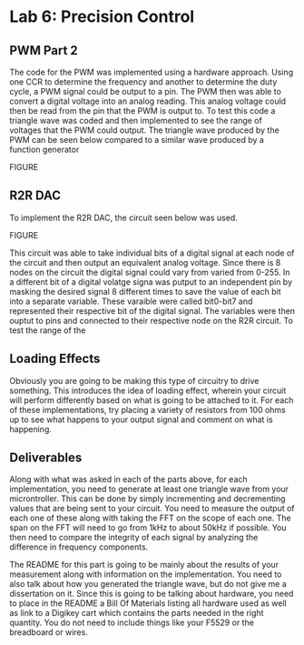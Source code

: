 # Lab 6: Precision Control

## PWM Part 2
The code for the PWM was implemented using a hardware approach. Using one CCR to determine the frequency and another to determine the duty cycle, a PWM signal could be output to a pin. The PWM then was able to convert a digital voltage into an analog reading. This analog voltage could then be read from the pin that the PWM is output to. To test this code a triangle wave was coded and then implemented to see the range of voltages that the PWM could output. The triangle wave produced by the PWM can be seen below compared to a similar wave produced by a function generator
 
FIGURE

## R2R DAC
To implement the R2R DAC, the circuit seen below was used. 

FIGURE

This circuit was able to take individual bits of a digital signal at each node of the circuit and then output an equivalent analog voltage. Since there is 8 nodes on the circuit the digital signal could vary from varied from 0-255. In a different bit of a digital volatge signa was putput to an independent pin by masking the desired signal 8 different times to save the value of each bit into a separate variable. These varaible were called bit0-bit7 and represented their respective bit of the digital signal. The variables were then ouptut to pins and connected to their respective node on the R2R circuit. To test the range of the 

## Loading Effects
Obviously you are going to be making this type of circuitry to drive something. This introduces the idea of loading effect, wherein your circuit will perform differently based on what is going to be attached to it. For each of these implementations, try placing a variety of resistors from 100 ohms up to see what happens to your output signal and comment on what is happening.

## Deliverables
Along with what was asked in each of the parts above, for each implementation, you need to generate at least one triangle wave from your microntroller. This can be done by simply incrementing and decrementing values that are being sent to your circuit. You need to measure the output of each one of these along with taking the FFT on the scope of each one. The span on the FFT will need to go from 1kHz to about 50kHz if possible. You then need to compare the integrity of each signal by analyzing the difference in frequency components.

The README for this part is going to be mainly about the results of your measurement along with information on the implementation. You need to also talk about how you generated the triangle wave, but do not give me a dissertation on it. Since this is going to be talking about hardware, you need to place in the README a Bill Of Materials listing all hardware used as well as link to a Digikey cart which contains the parts needed in the right quantity. You do not need to include things like your F5529 or the breadboard or wires.